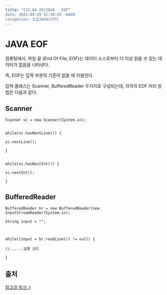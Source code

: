 ```yaml
---
title: "[21.04.29]JAVA - EOF”
date: 2021-04-29 12:50:28 -0400
categories: 초급JAVA스터디
---
```



# JAVA EOF

컴퓨팅에서, 파일 끝 (End Of File, EOF)는 데이터 소스로부터 더 이상 읽을 수 있는 데이터가 없음을 나타낸다.

즉, EOF는 입력 부분의 기준이 없을 때 이용한다.      


입력 클래스는 Scanner, BufferedReader 두가지로 구성되는데, 각각의 EOF 처리 방법은 다음과 같다.


## Scanner

	Scanner sc = new Scanner(System.in);
	
	
	while(sc.hasNextLine()) {
	
	sc.nextLine();
	
	}
	
	
	while(sc.hasNextInt()) {
	
	sc.nextInt();
	
	}

## BufferedReader

	BufferedReader br = new BufferedReader(new InputStreamReader(System.in);
	
	String input = "";
	
	
	
	while((input = br.readLine()) != null) {
	
	//......실행 코드
	
	}



## 출처
[참고글 링크 :)](https://mygumi.tistory.com/236) 
